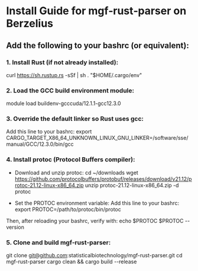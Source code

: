 # Install Guide for mgf‑rust‑parser on Berzelius

## Add the following to your bashrc (or equivalent):

### 1. Install Rust (if not already installed):
curl https://sh.rustup.rs -sSf | sh
. "$HOME/.cargo/env"

### 2. Load the GCC build environment module:
module load buildenv-gcccuda/12.1.1-gcc12.3.0

### 3. Override the default linker so Rust uses gcc:
Add this line to your bashrc:
export CARGO_TARGET_X86_64_UNKNOWN_LINUX_GNU_LINKER=/software/sse/manual/GCC/12.3.0/bin/gcc

### 4. Install protoc (Protocol Buffers compiler):
- Download and unzip protoc:
  cd ~/downloads
  wget https://github.com/protocolbuffers/protobuf/releases/download/v21.12/protoc-21.12-linux-x86_64.zip
  unzip protoc-21.12-linux-x86_64.zip -d protoc

- Set the PROTOC environment variable:
Add this line to your bashrc:
export PROTOC=/path/to/protoc/bin/protoc

Then, after reloading your bashrc, verify with:
echo $PROTOC
$PROTOC --version

### 5. Clone and build mgf‑rust‑parser:
git clone git@github.com:statisticalbiotechnology/mgf-rust-parser.git
cd mgf-rust-parser
cargo clean && cargo build --release
